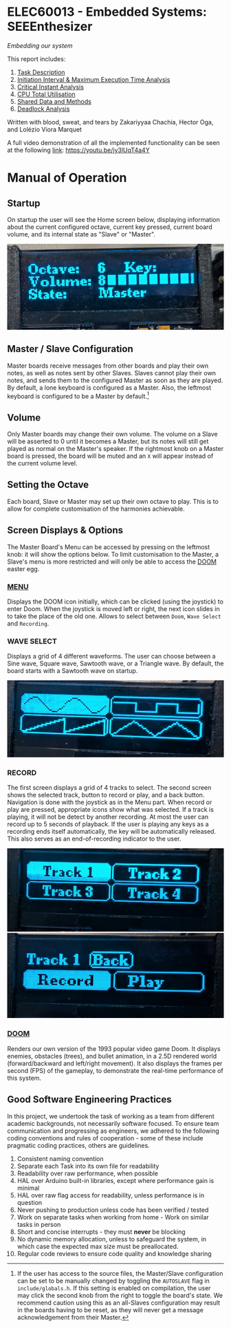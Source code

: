 # ELEC60013 - Embedded Systems: SEEEnthesizer
_Embedding our system_

  This report includes:

  1. [Task Description](doc/task_description.md)
  2. [Initiation Interval & Maximum Execution Time Analysis](doc/ii_met.md)
  3. [Critical Instant Analysis](doc/cia.md)
  4. [CPU Total Utilisation](doc/cpu_util.md)
  5. [Shared Data and Methods](doc/shared_data.md)
  6. [Deadlock Analysis](doc/deadlock.md)

Written with blood, sweat, and tears by Zakariyyaa Chachia, Hector Oga, and Lolézio Viora Marquet

A full video demonstration of all the implemented functionality can be seen at the following [link](https://youtu.be/jy3lUqT4a4Y): https://youtu.be/jy3lUqT4a4Y

<!-- This is more like a guideline, it doesnt matter that there's 2 # sections it's fine -->
# Manual of Operation

## Startup

On startup the user will see the Home screen below, displaying information about the current configured octave, current key pressed, current board volume, and its internal state as "Slave" or "Master".

![Home Screen](/Images/home_display.jpg)

## Master / Slave Configuration

Master boards receive messages from other boards and play their own notes, as well as notes sent by other Slaves.
Slaves cannot play their own notes, and sends them to the configured Master as soon as they are played.
By default, a lone keyboard is configured as a Master. Also, the leftmost keyboard is configured to be a Master by default.[^1]

## Volume

Only Master boards may change their own volume. The volume on a Slave will be asserted to 0 until it becomes a Master, but its notes will still get played as normal on the Master's speaker.
If the rightmost knob on a Master board is pressed, the board will be muted and an `X` will appear instead of the current volume level.

## Setting the Octave

Each board, Slave or Master may set up their own octave to play. This is to allow for complete customisation of the harmonies achievable.

## Screen Displays & Options

The Master Board's Menu can be accessed by pressing on the leftmost knob: it will show the options below. To limit customisation to the Master, a Slave's menu is more restricted and will only be able to access the [DOOM](/doc/doom.md) easter egg.

### **[MENU](/doc/menu.md)**

Displays the DOOM icon initially, which can be clicked (using the joystick) to enter Doom. When the joystick is moved left or right, the next icon slides in to take the place of the old one. Allows to select between `Doom`, `Wave Select` and `Recording`.

### **WAVE SELECT**

Displays a grid of 4 different waveforms. The user can choose between a Sine wave, Square wave, Sawtooth wave, or a Triangle wave. By default, the board starts with a Sawtooth wave on startup.

![wave_select](/Images/wave_selection.jpg)

### **RECORD**

The first screen displays a grid of 4 tracks to select. The second screen shows the selected track, button to record or play, and a back button. Navigation is done with the joystick as in the Menu part. When record or play are pressed, appropriate icons show what was selected.
If a track is playing, it will not be detect by another recording. At most the user can record up to 5 seconds of playback. If the user is playing any keys as a recording ends itself automatically, the key will be automatically released. This also serves as an end-of-recording indicator to the user.

![track_selection](/Images/Track%20Selection.jpg)
![track_inner_screen](/Images/recording_inner_screen.jpg)

### **[DOOM](/doc/doom.md)**

Renders our own version of the 1993 popular video game Doom. It displays enemies, obstacles (trees), and bullet animation, in a 2.5D rendered world (forward/backward and left/right movement). It also displays the frames per second (FPS) of the gameplay, to demonstrate the real-time performance of this system.

## Good Software Engineering Practices

In this project, we undertook the task of working as a team from different academic backgrounds, not necessarily software focused. To ensure team communication and progressing as engineers, we adhered to the following coding conventions and rules of cooperation - some of these include pragmatic coding practices, others are guidelines.

1. Consistent naming convention
2. Separate each Task into its own file for readability
3. Readability over raw performance, when possible
4. HAL over Arduino built-in libraries, except where performance gain is minimal
5. HAL over raw flag access for readability, unless performance is in question
6. Never pushing to production unless code has been verified / tested
7. Work on separate tasks when working from home - Work on similar tasks in person
8. Short and concise interrupts - they must **never** be blocking
9. No dynamic memory allocation, unless to safeguard the system, in which case the expected max size must be preallocated.
10. Regular code reviews to ensure code quality and knowledge sharing

[^1]: If the user has access to the source files, the Master/Slave configuration can be set to be manually changed by toggling the `AUTOSLAVE` flag in `include/globals.h`. If this setting is enabled on compilation, the user may click the second knob from the right to toggle the board's state. We recommend caution using this as an all-Slaves configuration may result in the boards having to be reset, as they will never get a message acknowledgement from their Master.
